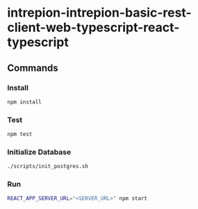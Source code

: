 # intrepion-intrepion-basic-rest-client-web-typescript-react-typescript

## Commands

### Install

```bash
npm install
```

### Test

```bash
npm test
```

### Initialize Database

```bash
./scripts/init_postgres.sh
```

### Run

```bash
REACT_APP_SERVER_URL="<SERVER_URL>" npm start
```
